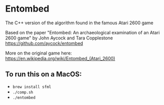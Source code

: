 # Entombed

The C++ version of the algorithm found in the famous Atari 2600 game

Based on the paper "Entombed: An archaeological examination of an Atari 2600 game" by John Aycock and Tara Copplestone
https://github.com/aycock/entombed

More on the original game here:
https://en.wikipedia.org/wiki/Entombed_(Atari_2600)

 ## To run this on a MacOS:
 - `brew install sfml`
 - `./comp.sh`
 - `./entombed`